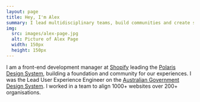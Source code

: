 ```yaml
---
layout: page
title: Hey, I'm Alex
summary: I lead multidisciplinary teams, build communities and create systems with modern technology and thoughtful design. I am obsessed with user experience and write code that connects people to pixels.
img:
  src: images/alex-page.jpg
  alt: Picture of Alex Page
  width: 150px
  height: 150px
---
```

I am a front-end development manager at [Shopify](https://shopify.com) leading the [Polaris Design System](https://polaris.shopify.com), building a foundation and community for our experiences. I was the Lead User Experience Engineer on the [Australian Government Design System](https://designsystem.gov.au). I worked in a team to align 1000+ websites over 200+ organisations.
